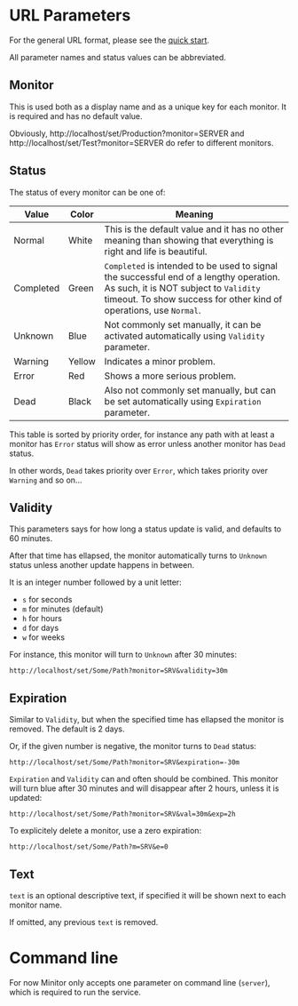 # URL Parameters

For the general URL format, please see the [quick start](start.md).

All parameter names and status values can be abbreviated.

## Monitor

This is used both as a display name and as a unique key for each monitor.
It is required and has no default value.

Obviously, http://localhost/set/Production?monitor=SERVER and http://localhost/set/Test?monitor=SERVER do refer to different monitors.

## Status

The status of every monitor can be one of:

| Value | Color | Meaning |
| --- | --- | --- |
| Normal | White | This is the default value and it has no other meaning than showing that everything is right and life is beautiful. |
| Completed | Green | `Completed` is intended to be used to signal the successful end of a lengthy operation. As such, it is NOT subject to `Validity` timeout. To show success for other kind of operations, use `Normal`. |
| Unknown | Blue | Not commonly set manually, it can be activated automatically using `Validity` parameter. |
| Warning | Yellow | Indicates a minor problem. |
| Error | Red | Shows a more serious problem. |
| Dead | Black | Also not commonly set manually, but can be set automatically using `Expiration` parameter. |

This table is sorted by priority order, for instance any path with at least a monitor has `Error` status will show as error unless another monitor has `Dead` status.

In other words, `Dead` takes priority over `Error`, which takes priority over `Warning` and so on...

## Validity

This parameters says for how long a status update is valid, and defaults to 60 minutes.

After that time has ellapsed, the monitor automatically turns to `Unknown` status unless another update happens in between.

It is an integer number followed by a unit letter:
- `s` for seconds
- `m` for minutes (default)
- `h` for hours
- `d` for days
- `w` for weeks

For instance, this monitor will turn to `Unknown` after 30 minutes:
```
http://localhost/set/Some/Path?monitor=SRV&validity=30m
```

## Expiration

Similar to `Validity`, but when the specified time has ellapsed the monitor is removed. The default is 2 days.

Or, if the given number is negative, the monitor turns to `Dead` status:
```
http://localhost/set/Some/Path?monitor=SRV&expiration=-30m
```

`Expiration` and `Validity` can and often should be combined. This monitor will turn blue after 30 minutes and will disappear after 2 hours, unless it is updated:
```
http://localhost/set/Some/Path?monitor=SRV&val=30m&exp=2h
```

To explicitely delete a monitor, use a zero expiration:
```
http://localhost/set/Some/Path?m=SRV&e=0
```

## Text

`text` is an optional descriptive text, if specified it will be shown next to each monitor name.

If omitted, any previous `text` is removed.

# Command line

For now Minitor only accepts one parameter on command line (`server`), which is required to run the service.
